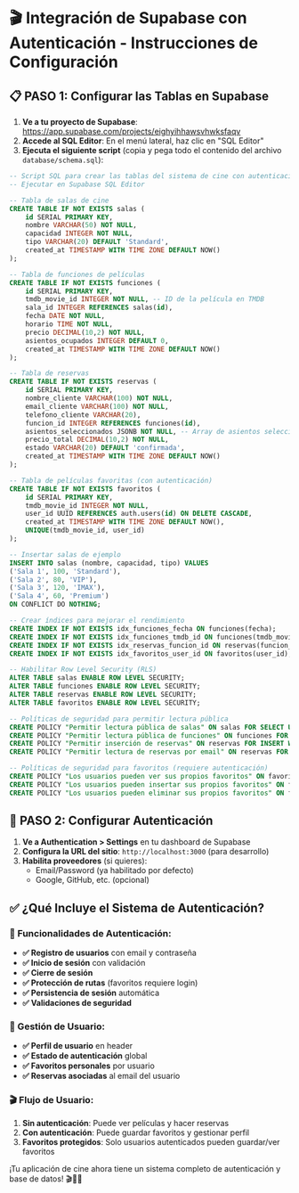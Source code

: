 # 🎬 Integración de Supabase con Autenticación - Instrucciones de Configuración

## 📋 **PASO 1: Configurar las Tablas en Supabase**

1. **Ve a tu proyecto de Supabase**: https://app.supabase.com/projects/eighyihhawsvhwksfaqv
2. **Accede al SQL Editor**: En el menú lateral, haz clic en "SQL Editor"
3. **Ejecuta el siguiente script** (copia y pega todo el contenido del archivo `database/schema.sql`):

```sql
-- Script SQL para crear las tablas del sistema de cine con autenticación
-- Ejecutar en Supabase SQL Editor

-- Tabla de salas de cine
CREATE TABLE IF NOT EXISTS salas (
    id SERIAL PRIMARY KEY,
    nombre VARCHAR(50) NOT NULL,
    capacidad INTEGER NOT NULL,
    tipo VARCHAR(20) DEFAULT 'Standard',
    created_at TIMESTAMP WITH TIME ZONE DEFAULT NOW()
);

-- Tabla de funciones de películas
CREATE TABLE IF NOT EXISTS funciones (
    id SERIAL PRIMARY KEY,
    tmdb_movie_id INTEGER NOT NULL, -- ID de la película en TMDB
    sala_id INTEGER REFERENCES salas(id),
    fecha DATE NOT NULL,
    horario TIME NOT NULL,
    precio DECIMAL(10,2) NOT NULL,
    asientos_ocupados INTEGER DEFAULT 0,
    created_at TIMESTAMP WITH TIME ZONE DEFAULT NOW()
);

-- Tabla de reservas
CREATE TABLE IF NOT EXISTS reservas (
    id SERIAL PRIMARY KEY,
    nombre_cliente VARCHAR(100) NOT NULL,
    email_cliente VARCHAR(100) NOT NULL,
    telefono_cliente VARCHAR(20),
    funcion_id INTEGER REFERENCES funciones(id),
    asientos_seleccionados JSONB NOT NULL, -- Array de asientos seleccionados
    precio_total DECIMAL(10,2) NOT NULL,
    estado VARCHAR(20) DEFAULT 'confirmada',
    created_at TIMESTAMP WITH TIME ZONE DEFAULT NOW()
);

-- Tabla de películas favoritas (con autenticación)
CREATE TABLE IF NOT EXISTS favoritos (
    id SERIAL PRIMARY KEY,
    tmdb_movie_id INTEGER NOT NULL,
    user_id UUID REFERENCES auth.users(id) ON DELETE CASCADE,
    created_at TIMESTAMP WITH TIME ZONE DEFAULT NOW(),
    UNIQUE(tmdb_movie_id, user_id)
);

-- Insertar salas de ejemplo
INSERT INTO salas (nombre, capacidad, tipo) VALUES
('Sala 1', 100, 'Standard'),
('Sala 2', 80, 'VIP'),
('Sala 3', 120, 'IMAX'),
('Sala 4', 60, 'Premium')
ON CONFLICT DO NOTHING;

-- Crear índices para mejorar el rendimiento
CREATE INDEX IF NOT EXISTS idx_funciones_fecha ON funciones(fecha);
CREATE INDEX IF NOT EXISTS idx_funciones_tmdb_id ON funciones(tmdb_movie_id);
CREATE INDEX IF NOT EXISTS idx_reservas_funcion_id ON reservas(funcion_id);
CREATE INDEX IF NOT EXISTS idx_favoritos_user_id ON favoritos(user_id);

-- Habilitar Row Level Security (RLS)
ALTER TABLE salas ENABLE ROW LEVEL SECURITY;
ALTER TABLE funciones ENABLE ROW LEVEL SECURITY;
ALTER TABLE reservas ENABLE ROW LEVEL SECURITY;
ALTER TABLE favoritos ENABLE ROW LEVEL SECURITY;

-- Políticas de seguridad para permitir lectura pública
CREATE POLICY "Permitir lectura pública de salas" ON salas FOR SELECT USING (true);
CREATE POLICY "Permitir lectura pública de funciones" ON funciones FOR SELECT USING (true);
CREATE POLICY "Permitir inserción de reservas" ON reservas FOR INSERT WITH CHECK (true);
CREATE POLICY "Permitir lectura de reservas por email" ON reservas FOR SELECT USING (true);

-- Políticas de seguridad para favoritos (requiere autenticación)
CREATE POLICY "Los usuarios pueden ver sus propios favoritos" ON favoritos FOR SELECT USING (auth.uid() = user_id);
CREATE POLICY "Los usuarios pueden insertar sus propios favoritos" ON favoritos FOR INSERT WITH CHECK (auth.uid() = user_id);
CREATE POLICY "Los usuarios pueden eliminar sus propios favoritos" ON favoritos FOR DELETE USING (auth.uid() = user_id);
```

## 🔐 **PASO 2: Configurar Autenticación**

1. **Ve a Authentication > Settings** en tu dashboard de Supabase
2. **Configura la URL del sitio**: `http://localhost:3000` (para desarrollo)
3. **Habilita proveedores** (si quieres):
   - Email/Password (ya habilitado por defecto)
   - Google, GitHub, etc. (opcional)

## ✅ **¿Qué Incluye el Sistema de Autenticación?**

### **🔑 Funcionalidades de Autenticación:**
- **✅ Registro de usuarios** con email y contraseña
- **✅ Inicio de sesión** con validación
- **✅ Cierre de sesión** 
- **✅ Protección de rutas** (favoritos requiere login)
- **✅ Persistencia de sesión** automática
- **✅ Validaciones de seguridad**

### **👤 Gestión de Usuario:**
- **✅ Perfil de usuario** en header
- **✅ Estado de autenticación** global
- **✅ Favoritos personales** por usuario
- **✅ Reservas asociadas** al email del usuario

### **🎬 Flujo de Usuario:**
1. **Sin autenticación**: Puede ver películas y hacer reservas
2. **Con autenticación**: Puede guardar favoritos y gestionar perfil
3. **Favoritos protegidos**: Solo usuarios autenticados pueden guardar/ver favoritos

¡Tu aplicación de cine ahora tiene un sistema completo de autenticación y base de datos! 🎬🔐✨
